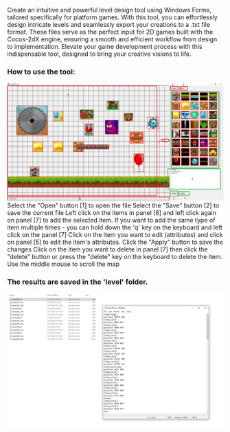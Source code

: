 Create an intuitive and powerful level design tool using Windows Forms, tailored specifically for platform games. With this tool, you can effortlessly design intricate levels and seamlessly export your creations to a .txt file format. These files serve as the perfect input for 2D games built with the Cocos-2dX engine, ensuring a smooth and efficient workflow from design to implementation. Elevate your game development process with this indispensable tool, designed to bring your creative visions to life.
### How to use the tool:
![](https://github.com/gd-stones/LevelDesignTool/blob/master/Screenshots/1.png)
Select the "Open" button [1] to open the file
Select the "Save" button [2] to save the current file
Left click on the items in panel [6] and left click again on panel [7] to add the selected item. If you want to add the same type of item multiple times - you can hold down the 'q' key on the keyboard and left click on the panel [7]
Click on the item you want to edit (attributes) and click on panel [5] to edit the item's attributes.
Click the "Apply" button to save the changes
Click on the item you want to delete in panel [7] then click the "delete" button or press the "delete" key on the keyboard to delete the item.
Use the middle mouse to scroll the map

### The results are saved in the 'level' folder.
![](https://github.com/gd-stones/LevelDesignTool/blob/master/Screenshots/2.png)

